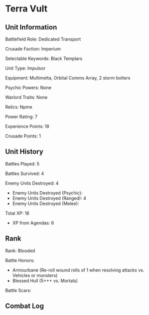 Terra Vult
====

Unit Information
----

Battlefield Role: Dedicated Transport

Crusade Faction: Imperium

Selectable Keywords: Black Templars


Unit Type: Impulsor

Equipment: Multimelta, Orbital Comms Array, 2 storm bolters

Psychic Powers: None

Warlord Traits: None

Relics: Npme


Power Rating: 7

Experience Points: 18

Crusade Points: 1


Unit History
---
Battles Played: 5

Battles Survived: 4

Enemy Units Destroyed: 4
* Enemy Units Destroyed (Psychic):
* Enemy Units Destroyed (Ranged): 4
* Enemy Units Destroyed (Melee):

Total XP: 18
* XP from Agendas: 6

Rank
----
Rank: Blooded

Battle Honors:
- Armourbane (Re-roll wound rolls of 1 when resolving attacks vs. Vehicles or monsters)
- Blessed Hull (5+++ vs. Mortals)

Battle Scars:


Combat Log
---
